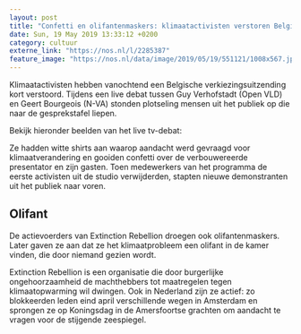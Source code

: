 ```yaml
---
layout: post
title: "Confetti en olifantenmaskers: klimaatactivisten verstoren Belgisch tv-debat"
date: Sun, 19 May 2019 13:33:12 +0200
category: cultuur
externe_link: "https://nos.nl/l/2285387"
feature_image: "https://nos.nl/data/image/2019/05/19/551121/1008x567.jpg"
---
```


<p>Klimaatactivisten hebben vanochtend een Belgische verkiezingsuitzending kort verstoord. Tijdens een live debat tussen Guy Verhofstadt (Open VLD) en Geert Bourgeois (N-VA) stonden plotseling mensen uit het publiek op die naar de gesprekstafel liepen.</p>
<p>Bekijk hieronder beelden van het live tv-debat:</p>
<p>Ze hadden witte shirts aan waarop aandacht werd gevraagd voor klimaatverandering en gooiden confetti over de verbouwereerde presentator en zijn gasten. Toen medewerkers van het programma de eerste activisten uit de studio verwijderden, stapten nieuwe demonstranten uit het publiek naar voren.</p>
<h2>Olifant</h2>
<p>De actievoerders van Extinction Rebellion droegen ook olifantenmaskers. Later gaven ze aan dat ze het klimaatprobleem een olifant in de kamer vinden, die door niemand gezien wordt.</p>
<p>Extinction Rebellion is een organisatie die door burgerlijke ongehoorzaamheid de machthebbers tot maatregelen tegen klimaatopwarming wil dwingen. Ook in Nederland zijn ze actief: zo blokkeerden leden eind april verschillende wegen in Amsterdam en sprongen ze op Koningsdag in de Amersfoortse grachten om aandacht te vragen voor de stijgende zeespiegel.</p>
